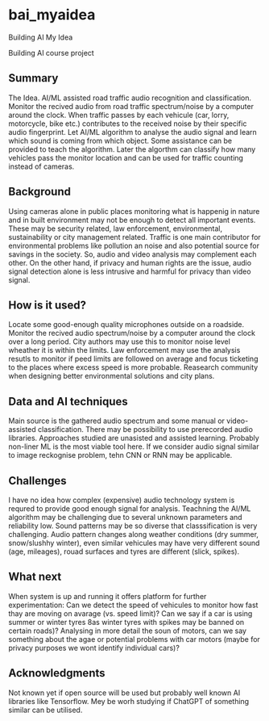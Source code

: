 # bai_myaidea
Building AI My Idea

Building AI course project

## Summary

The Idea. AI/ML assisted road traffic audio recognition and classification. Monitor the recived audio from road traffic spectrum/noise by a computer around the clock. When traffic passes by each vehicule (car, lorry, motorcycle, bike etc.) contributes to the received noise by their specific audio fingerprint. Let AI/ML algorithm to analyse the audio signal and learn which sound is coming from which object. Some assistance can be provided to teach the algorithm. Later the algorthm can classify how many vehicles pass the monitor location and can be used for traffic counting instead of cameras.

## Background

Using cameras alone in public places monitoring what is happenig in nature and in built environment may not be enough to detect all important events. These may be security related, law enforcement, environmental, sustainability or city management related. Traffic is one main contributor for environmental problems like pollution an noise and also potential source for savings in the society. So, audio and video analysis may complement each other. On the other hand, if privacy and human rights are the issue, audio signal detection alone is less intrusive and harmful for privacy than video signal.

## How is it used?

Locate some good-enough quality microphones outside on a roadside. Monitor the recived audio spectrum/noise by a computer around the clock over a long period.
City authors may use this to monitor noise level wheather it is within the limits. Law enforcement may use the analysis resutls to monitor if peed limits are followed on average and focus ticketing to the places where excess speed is more probable. Reasearch community when designing better environmental solutions and city plans.

## Data and AI techniques

Main source is the gathered audio spectrum and some manual or video-assisted classification. There may be possibility to use prerecorded audio libraries. Approaches studied are unasisted and assisted learning. Probably non-liner ML is the most viable tool here. If we consider audio signal similar to image reckognise problem, tehn CNN or RNN may be applicable.

## Challenges

I have no idea how complex (expensive) audio technology system is requred to provide good enough signal for analysis. Teachning the AI/ML algorithm may be challenging due to several unknown parameters and reliability low. Sound patterns may be so diverse that classsification is very challenging. Audio pattern changes along weather conditions (dry summer, snow/slushhy winter), even similar vehicules may have very different sound (age, mileages), rouad surfaces and tyres are different (slick, spikes).

## What next

When system is up and running it offers platform for further experimentation: Can we detect the speed of vehicules to monitor how fast thay are moving on avarage (vs. speed limit)? Can we say if a car is using summer or winter tyres 8as winter tyres with spikes may be banned on certain roads)? Analysing in more detail the soun of motors, can we say something about the agae or potential problems with car motors (maybe for privacy purposes we wont identify individual cars)?

## Acknowledgments

Not known yet if open source will be used but probably well known AI libraries like Tensorflow. Mey be worh studying if ChatGPT of something similar can be utilised.
